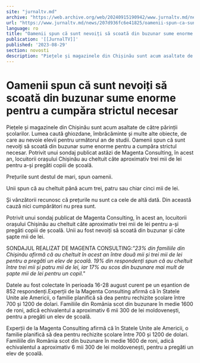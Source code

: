 ```yaml
---
site: "jurnaltv.md"
archive: "https://web.archive.org/web/20240915190942/www.jurnaltv.md/news/207d936fc6e41825/oamenii-spun-ca-sunt-nevoiti-sa-scoata-din-buzunar-sume-enorme-pentru-a-cumpara-strictul-necesar.html"
url: "https://www.jurnaltv.md/news/207d936fc6e41825/oamenii-spun-ca-sunt-nevoiti-sa-scoata-din-buzunar-sume-enorme-pentru-a-cumpara-strictul-necesar.html"
language: ro
title: "Oamenii spun că sunt nevoiți să scoată din buzunar sume enorme pentru a cumpăra strictul necesar"
publication: '[[JurnalTV]]'
published: '2023-08-29'
section: novosti
description: "Piețele și magazinele din Chișinău sunt acum asaltate de către părinții școlarilor. Lumea caută ghiozdane, îmbrăcăminte și multe alte obiecte, de care au nevoie elevii pentru următorul an de studii. Oamenii spun că sunt nevoiți să scoată din buzunar sume enorme pentru a cumpăra strictul necesar. Potrivit unui sondaj publicat astăzi de Magenta Consulting, în acest an, locuitorii orașului Chișinău au cheltuit câte aproximativ trei mii de lei pentru a-și pregăti copiii de școală."
---
```


# Oamenii spun că sunt nevoiți să scoată din buzunar sume enorme pentru a cumpăra strictul necesar

Piețele și magazinele din Chișinău sunt acum asaltate de către părinții școlarilor. Lumea caută ghiozdane, îmbrăcăminte și multe alte obiecte, de care au nevoie elevii pentru următorul an de studii. Oamenii spun că sunt nevoiți să scoată din buzunar sume enorme pentru a cumpăra strictul necesar. Potrivit unui sondaj publicat astăzi de Magenta Consulting, în acest an, locuitorii orașului Chișinău au cheltuit câte aproximativ trei mii de lei pentru a-și pregăti copiii de școală.

Prețurile sunt destul de mari, spun oamenii.

Unii spun că au cheltuit până acum trei, patru sau chiar cinci mii de lei.

Și vânzătorii recunosc că prețurile nu sunt ca cele de altă dată. Din această cauză nici cumpărători nu prea sunt.

Potrivit unui sondaj publicat de Magenta Consulting, în acest an, locuitorii orașului Chișinău au cheltuit câte aproximativ trei mii de lei pentru a-și pregăti copiii de școală. Unii au fost nevoiți să scoată din buzunar și câte șapte mii de lei.

SONDAJUL REALIZAT DE MAGENTA CONSULTING:*"23% din familiile din Chișinău afirmă că au cheltuit în acest an între două mii și trei mii de lei pentru a pregăti un elev de școală. 19% din respondenți spun că au cheltuit între trei mii și patru mii de lei, iar 17% au scos din buzunare mai mult de șapte mii de lei pentru un copil."*

Datele au fost colectate în perioada 16-28 august curent pe un eșantion de 852 respondenți.Experții de la Magenta Consulting afirmă că în Statele Unite ale Americii, o familie planifică să dea pentru rechizite școlare între 700 și 1200 de dolari. Familiile din România scot din buzunare în medie 1600 de roni, adică echivalentul a aproximativ 6 mii 300 de lei moldovenești, pentru a pregăti un elev de școală.

Experții de la Magenta Consulting afirmă că în Statele Unite ale Americii, o familie planifică să dea pentru rechizite școlare între 700 și 1200 de dolari. Familiile din România scot din buzunare în medie 1600 de roni, adică echivalentul a aproximativ 6 mii 300 de lei moldovenești, pentru a pregăti un elev de școală.